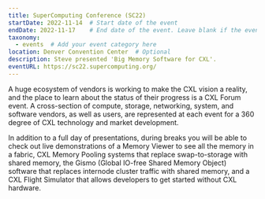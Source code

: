 ```yaml
---
title: SuperComputing Conference (SC22)
startDate: 2022-11-14  # Start date of the event
endDate: 2022-11-17    # End date of the event. Leave blank if the event is one day.
taxonomy:
  - events  # Add your event category here
location: Denver Convention Center  # Optional
description: Steve presented 'Big Memory Software for CXL'.
eventURL: https://sc22.supercomputing.org/
---
```


A huge ecosystem of vendors is working to make the CXL vision a reality, and the place to learn about the status of their progress is a CXL Forum event.  A cross-section of compute, storage, networking, system, and software vendors, as well as users, are represented at each event for a 360 degree of CXL technology and market development.

In addition to a full day of presentations, during breaks you will be able to check out live demonstrations of a Memory Viewer to see all the memory in a fabric, CXL Memory Pooling systems that replace swap-to-storage with shared memory, the Gismo (Global IO-free Shared Memory Object) software that replaces internode cluster traffic with shared memory, and a CXL Flight Simulator that allows developers to get started without CXL hardware.